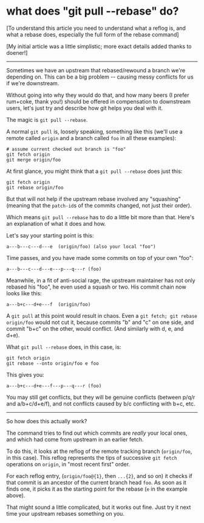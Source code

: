 # what does "git pull --rebase" do?

[To understand this article you need to understand what a reflog is, and what
a rebase does, especially the full form of the rebase command]

[My initial article was a little simplistic; more exact details added thanks
to doener!]

----

Sometimes we have an upstream that rebased/rewound a branch we're depending
on.  This can be a big problem -- causing messy conflicts for us if we're
downstream.

Without going into why they would do that, and how many beers (I prefer
rum+coke, thank you!) should be offered in compensation to downstream users,
let's just try and describe how git helps you deal with it.

The magic is `git pull --rebase`.

A normal `git pull` is, loosely speaking, something like this (we'll use a
remote called `origin` and a branch called `foo` in all these examples):

    # assume current checked out branch is "foo"
    git fetch origin
    git merge origin/foo

At first glance, you might think that a `git pull --rebase` does just this:

    git fetch origin
    git rebase origin/foo

But that will not help if the upstream rebase involved any "squashing"
(meaning that the `patch-id`s of the commits changed, not just their order).

Which means `git pull --rebase` has to do a little bit more than that.  Here's
an explanation of what it does and how.

Let's say your starting point is this:

    a---b---c---d---e  (origin/foo) (also your local "foo")

Time passes, and you have made some commits on top of your own "foo":

    a---b---c---d---e---p---q---r (foo)

Meanwhile, in a fit of anti-social rage, the upstream maintainer has not only
rebased his "foo", he even used a squash or two.  His commit chain now looks
like this:

    a---b+c---d+e---f  (origin/foo)

A `git pull` at this point would result in chaos.  Even a `git fetch; git
rebase origin/foo` would not cut it, because commits "b" and "c" on one side,
and commit "b+c" on the other, would conflict.  (And similarly with d, e, and
d+e).

What `git pull --rebase` does, in this case, is:

    git fetch origin
    git rebase --onto origin/foo e foo

This gives you:

    a---b+c---d+e---f---p---q---r (foo)

You may still get conflicts, but they will be genuine conflicts (between p/q/r
and a/b+c/d+e/f), and not conflicts caused by b/c conflicting with b+c, etc.

----

So how does this actually work?

The command tries to find out which commits are *really* your local ones, and
which had come from upstream in an earlier fetch.

To do this, it looks at the reflog of the remote tracking branch
(`origin/foo`, in this case).  This reflog represents the tips of successive
`git fetch` operations on `origin`, in "most recent first" order.

For each reflog entry, (`origin/foo@{1}`, then `...{2}`, and so on) it checks
if that commit is an ancestor of the current branch head `foo`.  As soon as it
finds one, it picks it as the starting point for the rebase (`e` in the
example above).

That might sound a little complicated, but it works out fine.  Just try it
next time your upstream rebases something on you.
